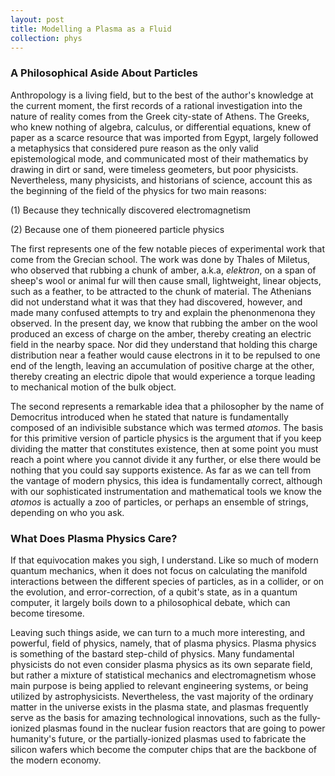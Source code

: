 ```yaml
---
layout: post
title: Modelling a Plasma as a Fluid
collection: phys
---
```

### A Philosophical Aside About Particles
Anthropology is a living field, but to the best of the author's knowledge at the current moment, the first records of a rational investigation into the nature of reality comes from the Greek city-state of Athens. The Greeks, who knew nothing of algebra, calculus, or differential equations, knew of paper as a scarce resource that was imported from Egypt, largely followed a metaphysics that considered pure reason as the only valid epistemological mode, and communicated most of their mathematics by drawing in dirt or sand, were timeless geometers, but poor physicists. Nevertheless, many physicists, and historians of science, account this as the beginning of the field of the physics for two main reasons:

(1) Because they technically discovered electromagnetism

(2) Because one of them pioneered particle physics

The first represents one of the few notable pieces of experimental work that come from the Grecian school. The work was done by Thales of Miletus, who observed that rubbing a chunk of amber, a.k.a, *elektron*, on a span of sheep's wool or animal fur will then cause small, lightweight, linear objects, such as a feather, to be attracted to the chunk of material. The Athenians did not understand what it was that they had discovered, however, and made many confused attempts to try and explain the phenonmenona they observed. In the present day, we know that rubbing the amber on the wool produced an excess of charge on the amber, thereby creating an electric field in the nearby space. Nor did they understand that holding this charge distribution near a feather would cause electrons in it to be repulsed to one end of the length, leaving an accumulation of positive charge at the other, thereby creating an electric dipole that would experience a torque leading to mechanical motion of the bulk object.  

The second represents a remarkable idea that a philosopher by the name of Democritus introduced when he stated that nature is fundamentally composed of an indivisible substance which was termed *atomos*. The basis for this primitive version of particle physics is the argument that if you keep dividing the matter that constitutes existence, then at some point you must reach a point where you cannot divide it any further, or else there would be nothing that you could say supports existence. As far as we can tell from the vantage of modern physics, this idea is fundamentally correct, although with our sophisticated instrumentation and mathematical tools we know the *atomos* is actually a zoo of particles, or perhaps an ensemble of strings, depending on who you ask. 

### What Does Plasma Physics Care?
If that equivocation makes you sigh, I understand. Like so much of modern quantum mechanics, when it does not focus on calculating the manifold interactions between the different species of particles, as in a collider, or on the evolution, and error-correction, of a qubit's state, as in a quantum computer, it largely boils down to a philosophical debate, which can become tiresome.

Leaving such things aside, we can turn to a much more interesting, and powerful, field of physics, namely, that of plasma physics. Plasma physics is something of the bastard step-child of physics. Many fundamental physicists do not even consider plasma physics as its own separate field, but rather a mixture of statistical mechanics and electromagnetism whose main purpose is being applied to relevant engineering systems, or being utilized by astrophysicists. Nevertheless, the vast majority of the ordinary matter in the universe exists in the plasma state, and plasmas frequently serve as the basis for amazing technological innovations, such as the fully-ionized plasmas found in the nuclear fusion reactors that are going to power humanity's future, or the partially-ionized plasmas used to fabricate the silicon wafers which become the computer chips that are the backbone of the modern economy. 

